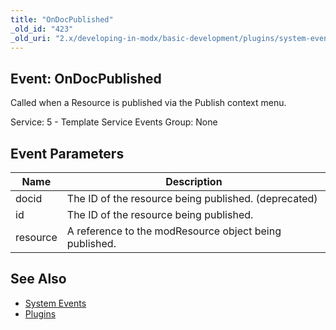 ```yaml
---
title: "OnDocPublished"
_old_id: "423"
_old_uri: "2.x/developing-in-modx/basic-development/plugins/system-events/ondocpublished"
---
```


## Event: OnDocPublished

Called when a Resource is published via the Publish context menu.

Service: 5 - Template Service Events 
Group: None

## Event Parameters

| Name     | Description                                            |
| -------- | ------------------------------------------------------ |
| docid    | The ID of the resource being published. (deprecated)   |
| id       | The ID of the resource being published.                |
| resource | A reference to the modResource object being published. |

## See Also

- [System Events](developing-in-modx/basic-development/plugins/system-events "System Events")
- [Plugins](developing-in-modx/basic-development/plugins "Plugins")